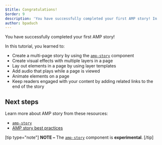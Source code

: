 ```yaml
---
$title: Congratulations!
$order: 9
description: 'You have successfully completed your first AMP story! In this tutorial, you learned to: - Create a multi-page story by using the amp-story component'
author: bpaduch
---
```


You have successfully completed your first AMP story!

In this tutorial, you learned to:

- Create a multi-page story by using the [`amp-story`](../../../../documentation/components/reference/amp-story.md) component
- Create visual effects with multiple layers in a page
- Lay out elements in a page by using layer templates
- Add audio that plays while a page is viewed
- Animate elements on a page
- Keep readers engaged with your content by adding related links to the end of the story

## Next steps

Learn more about AMP story from these resources:

- [`amp-story`](../../../../documentation/components/reference/amp-story.md)
- [AMP story best practices](../../../../documentation/guides-and-tutorials/develop/amp_story_best_practices.md)

[tip type="note"]
**NOTE –**  The [`amp-story`](../../../../documentation/components/reference/amp-story.md) component is **experimental**.
[/tip]
